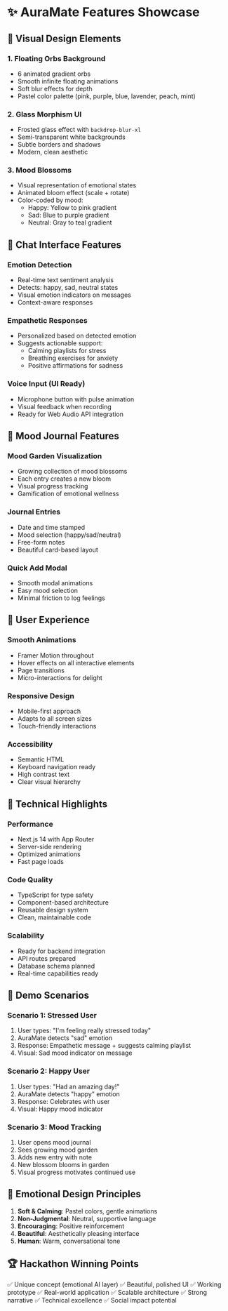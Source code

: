 # ✨ AuraMate Features Showcase

## 🎨 Visual Design Elements

### 1. Floating Orbs Background
- 6 animated gradient orbs
- Smooth infinite floating animations
- Soft blur effects for depth
- Pastel color palette (pink, purple, blue, lavender, peach, mint)

### 2. Glass Morphism UI
- Frosted glass effect with `backdrop-blur-xl`
- Semi-transparent white backgrounds
- Subtle borders and shadows
- Modern, clean aesthetic

### 3. Mood Blossoms
- Visual representation of emotional states
- Animated bloom effect (scale + rotate)
- Color-coded by mood:
  - Happy: Yellow to pink gradient
  - Sad: Blue to purple gradient
  - Neutral: Gray to teal gradient

## 💬 Chat Interface Features

### Emotion Detection
- Real-time text sentiment analysis
- Detects: happy, sad, neutral states
- Visual emotion indicators on messages
- Context-aware responses

### Empathetic Responses
- Personalized based on detected emotion
- Suggests actionable support:
  - Calming playlists for stress
  - Breathing exercises for anxiety
  - Positive affirmations for sadness

### Voice Input (UI Ready)
- Microphone button with pulse animation
- Visual feedback when recording
- Ready for Web Audio API integration

## 📔 Mood Journal Features

### Mood Garden Visualization
- Growing collection of mood blossoms
- Each entry creates a new bloom
- Visual progress tracking
- Gamification of emotional wellness

### Journal Entries
- Date and time stamped
- Mood selection (happy/sad/neutral)
- Free-form notes
- Beautiful card-based layout

### Quick Add Modal
- Smooth modal animations
- Easy mood selection
- Minimal friction to log feelings

## 🎯 User Experience

### Smooth Animations
- Framer Motion throughout
- Hover effects on all interactive elements
- Page transitions
- Micro-interactions for delight

### Responsive Design
- Mobile-first approach
- Adapts to all screen sizes
- Touch-friendly interactions

### Accessibility
- Semantic HTML
- Keyboard navigation ready
- High contrast text
- Clear visual hierarchy

## 🚀 Technical Highlights

### Performance
- Next.js 14 with App Router
- Server-side rendering
- Optimized animations
- Fast page loads

### Code Quality
- TypeScript for type safety
- Component-based architecture
- Reusable design system
- Clean, maintainable code

### Scalability
- Ready for backend integration
- API routes prepared
- Database schema planned
- Real-time capabilities ready

## 🔮 Demo Scenarios

### Scenario 1: Stressed User
1. User types: "I'm feeling really stressed today"
2. AuraMate detects "sad" emotion
3. Response: Empathetic message + suggests calming playlist
4. Visual: Sad mood indicator on message

### Scenario 2: Happy User
1. User types: "Had an amazing day!"
2. AuraMate detects "happy" emotion
3. Response: Celebrates with user
4. Visual: Happy mood indicator

### Scenario 3: Mood Tracking
1. User opens mood journal
2. Sees growing mood garden
3. Adds new entry with note
4. New blossom blooms in garden
5. Visual progress motivates continued use

## 💝 Emotional Design Principles

1. **Soft & Calming**: Pastel colors, gentle animations
2. **Non-Judgmental**: Neutral, supportive language
3. **Encouraging**: Positive reinforcement
4. **Beautiful**: Aesthetically pleasing interface
5. **Human**: Warm, conversational tone

## 🏆 Hackathon Winning Points

✅ Unique concept (emotional AI layer)
✅ Beautiful, polished UI
✅ Working prototype
✅ Real-world application
✅ Scalable architecture
✅ Strong narrative
✅ Technical excellence
✅ Social impact potential
